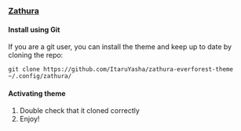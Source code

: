 ### [Zathura](https://pwmt.org/projects/zathura/)

#### Install using Git

If you are a git user, you can install the theme and keep up to date by cloning the repo:

    git clone https://github.com/ItaruYasha/zathura-everforest-theme ~/.config/zathura/

#### Activating theme

1. Double check that it cloned correctly
2. Enjoy!
